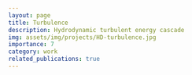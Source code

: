 ```yaml
---
layout: page
title: Turbulence
description: Hydrodynamic turbulent energy cascade
img: assets/img/projects/HD-turbulence.jpg
importance: 7
category: work
related_publications: true
---
```


